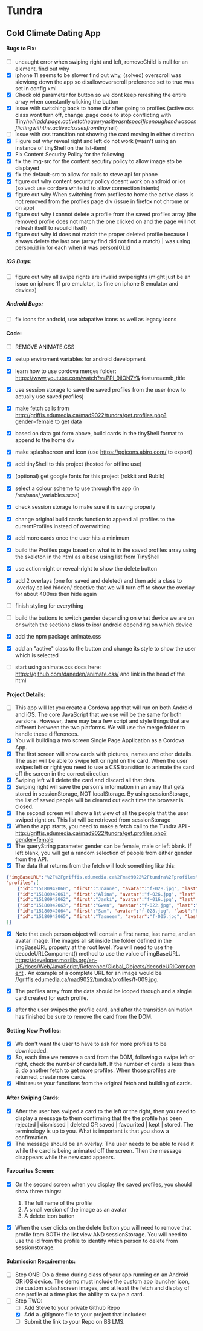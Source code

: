 # Tundra
## Cold Climate Dating App

#### Bugs to Fix:
- [ ] uncaught error when swiping right and left, removeChild is null for an element, find out why
- [x] iphone 11 seems to be slower find out why, (solved) overscroll was slowiong down the app so disallowoverscroll preference set to true was set in config.xml
- [x] Check old parameter for button so we dont keep rereshing the entire array when constantly clicking the button
- [x] Issue with switching back to home div after going to profiles (active css class wont turn off, change .page code to stop conflicting with Tiny$hell (add .page.active to the query as it wasnt specific enough and was conflicting with the .active classes from tiny$hell)
- [ ] Issue with css transition not showing the card moving in either direction
- [x] Figure out why reveal right and left do not work (wasn't using an instance of tiny$hell on the list-item)
- [x] Fix Content Security Policy for the following
- [x] fix the img-src for the content secutiry policy to allow image sto be displayed
- [x] fix the default-src to allow for calls to steve api for phone
- [x] figure out why content security policy doesnt work on android or ios (solved: use cordova whitelist to allow connection intents)
- [x] figure out why When switching from profiles to home the active class is not removed from the profiles page div (issue in firefox not chrome or on app)
- [x] figure out why i cannot delete a profile from the saved profiles array (the removed profile does not match the one clicked on and the page will not refresh itself to rebuild itself)
- [x] figure out why id does not match the proper deleted profile because I always delete the last one (array.find did not find a match) | was using person.id in for each when it was person[0].id

##### iOS Bugs:
- [ ] figure out why all swipe rights are invalid swiperights (might just be an issue on iphone 11 pro emulator, its fine on iphone 8 emulator and devices)

##### Android Bugs:
- [ ] fix icons for android, use adapative icons as well as legacy icons

#### Code:
- [ ] REMOVE ANIMATE.CSS
- [x] setup enviroment variables for android development
- [x] learn how to use cordova merges folder: https://www.youtube.com/watch?v=PPI_9ilON7Y&
feature=emb_title
- [x] use session storage to save the saved profiles from the user (now to actually use saved profiles)
- [x] make fetch calls from http://griffis.edumedia.ca/mad9022/tundra/get.profiles.php?gender=female to get data
- [x] based on data got form above, build cards in the tiny$hell format to append to the home div
- [x] make splashscreen and icon (use https://pgicons.abiro.com/ to export)
- [x] add tiny$hell to this project (hosted for offline use)
- [x] (optional) get google fonts for this project (rokkit and Rubik)
- [x] select a colour scheme to use through the app (in /res/sass/_variables.scss)
- [x] check session storage to make sure it is saving properly
- [x] change original build cards function to append all profiles to the curerntProfiles instead of overwritting
- [x] add more cards once the user hits a minimum 
- [x] build the Profiles page based on what is in the saved profiles array using the skeleton in the html as a base using list from Tiny$hell
- [x] use action-right or reveal-right to show the delete button
- [x] add 2 overlays (one for saved and deleted) and then add a class to .overlay called hidden/ deactive that we will turn off to show the overlay for about 400ms then hide again
- [ ] finish styling for everything
- [ ] build the buttons to switch gender depending on what device we are on or switch the sections class to ios/ android depending on which device
- [x] add the npm package animate.css
- [x] add an "active" class to the button and change its style to show the user which is selected
- [ ] start using animate.css docs here: https://github.com/daneden/animate.css/ and link in the head of the html


#### Project Details: 
- [ ] This app will let you create a Cordova app that will run on both Android and iOS. The core JavaScript that we use will be the same for both versions. However, there may be a few script and style things that are different between the two platforms. We will use the merge folder to handle these differences.
- [x] You will building a two screen Single Page Application as a Cordova App.
- [x] The first screen will show cards with pictures, names and other details. The user will be able to swipe left or right on the card. When the user swipes left or right you need to use a CSS transition to animate the card off the screen in the correct direction.
- [x] Swiping left will delete the card and discard all that data.
- [x] Swiping right will save the person's information in an array that gets stored in sessionStorage, NOT localStorage. By using sessionStorage, the list of saved people will be cleared out each time the browser is closed.
- [x] The second screen will show a list view of all the people that the user swiped right on. This list will be retrieved from sessionStorage
- [x] When the app starts, you need to make a fetch call to the Tundra API - http://griffis.edumedia.ca/mad9022/tundra/get.profiles.php?gender=female 
- [x] The queryString parameter gender can be female, male or left blank. If left blank, you will get a random selection of people from either gender from the API.
- [x] The data that returns from the fetch will look something like this:
````JSON
{"imgBaseURL":"%2F%2Fgriffis.edumedia.ca%2Fmad9022%2Ftundra%2Fprofiles%2F",
"profiles":[
    {"id":"15180942060", "first":"Joanne", "avatar":"f-028.jpg", "last":"Eastwood", "gender":"female", "distance":"19km"},
    {"id":"15180942061", "first":"Alina", "avatar":"f-026.jpg", "last":"King", "gender":"female", "distance":"11km"},
    {"id":"15180942062", "first":"Janki", "avatar":"f-016.jpg", "last":"Cameron", "gender":"female", "distance":"9km"},
    {"id":"15180942063", "first":"Gwen", "avatar":"f-022.jpg", "last":"Jackson", "gender":"female", "distance":"9km"},
    {"id":"15180942064", "first":"Sam", "avatar":"f-028.jpg", "last":"Polanski", "gender":"female", "distance":"28km"},
    {"id":"15180942065", "first":"Tasneem", "avatar":"f-005.jpg", "last":"Lee", "gender":"female", "distance":"2km"}
]}
````
- [x] Note that each person object will contain a first name, last name, and an avatar image. The images all sit inside the folder defined in the imgBaseURL property at the root level. You will need to use the decodeURLComponent() method to use the value of imgBaseURL. https://developer.mozilla.org/en-US/docs/Web/JavaScript/Reference/Global_Objects/decodeURIComponent . An example of a complete URL for an image would be //griffis.edumedia.ca/mad9022/tundra/profiles/f-009.jpg.

- [x] The profiles array from the data should be looped through and a single card created for each profile.
- [x] after the user swipes the profile card, and after the transition animation has finished be sure to remove the card from the DOM.

#### Getting New Profiles:
- [x] We don't want the user to have to ask for more profiles to be downloaded.
- [x] So, each time we remove a card from the DOM, following a swipe left or right, check the number of cards left. If the number of cards is less than 3, do another fetch to get more profiles. When those profiles are returned, create more cards.
- [x] Hint: reuse your functions from the original fetch and building of cards.

#### After Swiping Cards:
- [x] After the user has swiped a card to the left or the right, then you need to display a message to them confirming that the the profile has been rejected | dismissed | deleted OR saved | favourited | kept | stored. The terminology is up to you. What is important is that you show a confirmation.
- [x] The message should be an overlay. The user needs to be able to read it while the card is being animated off the screen. Then the message disappears while the new card appears.

#### Favourites Screen:
- [x] On the second screen when you display the saved profiles, you should show three things:
    1. The full name of the profile
    2. A small version of the image as an avatar
    3. A delete icon button
- [x] When the user clicks on the delete button you will need to remove that profile from BOTH the list view AND sessionStorage. You will need to use the id from the profile to identify which person to delete from sessionstorage.


#### Submission Requirements: 
- [ ] Step ONE:
    Do a demo during class of your app running on an Android OR iOS device. The demo must include the custom app launcher icon, the custom splashscreen images, and at least the fetch and display of one profile at a time plus the ability to swipe a card.
- [ ] Step TWO:
    - [ ] Add Steve to your private Github Repo
    - [x] Add a .gitignore file to your project that includes:
    - [ ] Submit the link to your Repo on BS LMS.
